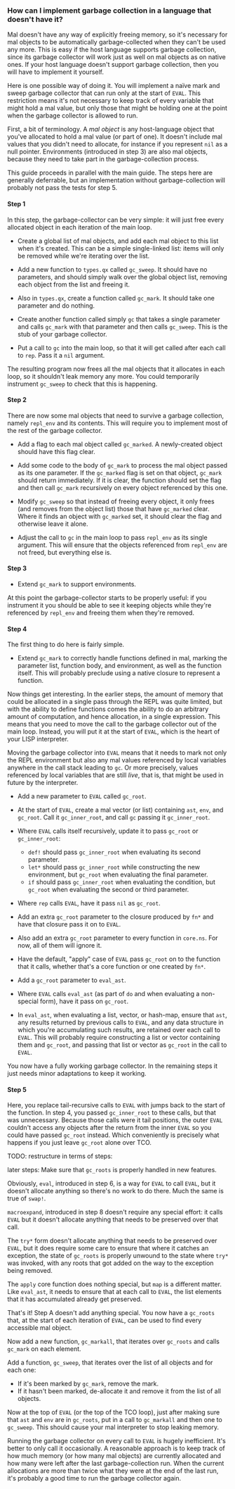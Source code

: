 ### How can I implement garbage collection in a language that doesn't have it?

Mal doesn't have any way of explicitly freeing memory, so it's
necessary for mal objects to be automatically garbage-collected when
they can't be used any more.  This is easy if the host language
supports garbage collection, since its garbage collector will work
just as well on mal objects as on native ones.  If your host language
doesn't support garbage collection, then you will have to implement it
yourself.

Here is one possible way of doing it.  You will implement a naïve mark
and sweep garbage collector that can run only at the start of `EVAL`.
This restriction means it's not necessary to keep track of every
variable that might hold a mal value, but only those that might be
holding one at the point when the garbage collector is allowed to run.

First, a bit of terminology.  A _mal object_ is any host-language
object that you've allocated to hold a mal value (or part of one).  It
doesn't include mal values that you didn't need to allocate, for
instance if you represent `nil` as a null pointer.  Environments
(introduced in step 3) are
also mal objects, because they need to take part in the
garbage-collection process.

This guide proceeds in parallel with the main guide.  The steps here
are generally deferrable, but an implementation without
garbage-collection will probably not pass the tests for step 5.

#### Step 1

In this step, the garbage-collector can be very simple: it will just
free every allocated object in each iteration of the main loop.

* Create a global list of mal objects, and add each mal object
  to this list when it's created.  This can be a simple single-linked
  list: items will only be removed while we're iterating over the list.

* Add a new function to `types.qx` called `gc_sweep`.  It should have no
  parameters, and should simply walk over the global object list,
  removing each object from the list and freeing it.

* Also in `types.qx`, create a function called `gc_mark`.  It should
  take one parameter and do nothing.

* Create
  another function called simply `gc` that takes a single parameter and
  calls `gc_mark` with that parameter and then calls `gc_sweep`.  This
  is the stub of your garbage collector.

* Put a call to `gc` into the main loop, so that it will get
  called after each call to `rep`.  Pass it a `nil` argument.

The resulting program now frees all the mal objects that it allocates
in each loop, so it shouldn't leak memory any more.  You could
temporarily instrument `gc_sweep` to check that this is happening.

#### Step 2

There are now some mal objects that need to survive a garbage
collection, namely `repl_env` and its contents.  This will require you
to implement most of the rest of the garbage collector.

* Add a flag to each mal object called `gc_marked`.  A newly-created
  object should have this flag clear.

* Add some code to the body of `gc_mark` to process the mal object passed
  as its one parameter.
  If the `gc_marked` flag is set on that
  object, `gc_mark` should return immediately.  If it is clear,
  the function should set the flag and then call `gc_mark` recursively
  on every object referenced by this one.

* Modify `gc_sweep` so that instead of freeing every object, it only
  frees (and removes from the object list) those that have `gc_marked`
  clear.  Where it finds an object with `gc_marked` set, it should clear
  the flag and otherwise leave it alone.

* Adjust the call to `gc` in the main loop to pass `repl_env` as its
  single argument.  This will ensure that the objects referenced from
  `repl_env` are not freed, but everything else is.

#### Step 3

* Extend `gc_mark` to support environments.

At this point the garbage-collector starts to be
properly useful: if you instrument it you should be able to see it
keeping objects while they're referenced by `repl_env` and freeing
them when they're removed.

#### Step 4

The first thing to do here is fairly simple.

* Extend `gc_mark` to correctly handle functions defined in mal,
  marking the parameter list, function body, and environment, as well
  as the function itself.  This will probably preclude using a native
  closure to represent a function.

Now things get interesting.  In the earlier steps, the amount of
memory that could be allocated in a single pass through the REPL was
quite limited, but with the ability to define functions comes the
ability to do an arbitrary amount of computation, and hence
allocation, in a single expression.
This means that you need to move the call to
the garbage collector out of the main loop.  Instead, you will put it
at the start of `EVAL`, which is the heart of your LISP interpreter.

Moving the garbage collector into `EVAL` means that it needs to mark
not only the REPL environment but also any mal values referenced by
local variables anywhere in the call stack leading to `gc`.  Or more
precisely, values referenced by local variables that are still _live_,
that is, that might be used in future by the interpreter.

* Add a new parameter to `EVAL` called `gc_root`.

* At the start of `EVAL`, create a mal vector (or list) containing
  `ast`, `env`, and `gc_root`.  Call it `gc_inner_root`, and call
  `gc` passing it `gc_inner_root`.

* Where `EVAL` calls itself recursively, update it to pass `gc_root`
  or `gc_inner_root`:

  * `def!` should pass `gc_inner_root` when evaluating its second
    parameter.
  * `let*` should pass `gc_inner_root` while constructing the new
    environment, but `gc_root` when evaluating the final parameter.
  * `if` should pass `gc_inner_root` when evaluating the condition,
    but `gc_root` when evaluating the second or third parameter.

* Where `rep` calls `EVAL`, have it pass `nil` as `gc_root`.

* Add an extra `gc_root` parameter to the closure produced by `fn*`
  and have that closure pass it on to `EVAL`.

* Also add an extra `gc_root` parameter to every function in
  `core.ns`.  For now, all of them will ignore it.

* Have the default, "apply" case of `EVAL` pass `gc_root` on to the
  function that it calls, whether that's a core function or one
  created by `fn*`.

* Add a `gc_root` parameter to `eval_ast`.

* Where `EVAL` calls `eval_ast` (as part of `do` and when evaluating a
  non-special form), have it pass on `gc_root`.

* In `eval_ast`, when evaluating a list, vector, or hash-map, ensure
  that `ast`, any results returned by previous calls to `EVAL`, and
  any data structure in which you're accumulating such results, are
  retained over each call to `EVAL`.  This will probably require
  constructing a list or vector containing them and `gc_root`, and
  passing that list or vector as `gc_root` in the call to `EVAL`.

You now have a fully working garbage collector.  In the remaining
steps it just needs minor adaptations to keep it working.

#### Step 5

Here, you replace tail-recursive calls to `EVAL` with jumps back to
the start of the function.  In step 4, you passed `gc_inner_root` to
these calls, but that was unnecessary.  Because those calls were it
tail positions, the outer `EVAL` couldn't access any objects after the
return from the inner `EVAL` so you could have passed `gc_root`
instead.  Which conveniently is precisely what happens if you just
leave `gc_root` alone over TCO.

TODO: restructure in terms of steps:

later steps: Make sure that `gc_roots` is properly handled in new
features.

Obviously, `eval`, introduced in step 6, is a way for `EVAL` to call
`EVAL`, but it doesn't allocate anything so there's no work to do
there.  Much the same is true of `swap!`.

`macroexpand`, introduced in step 8 doesn't require any special
effort: it calls `EVAL` but it doesn't allocate anything that needs to
be preserved over that call.

The `try*` form doesn't allocate anything that needs to be preserved
over `EVAL`, but it does require some care to ensure that where it
catches an exception, the state of `gc_roots` is properly unwound to
the state where `try*` was invoked, with any roots that got added on
the way to the exception being removed.

The `apply` core function does nothing special, but `map` is a
different matter.  Like `eval_ast`, it needs to ensure that at each
call to `EVAL`, the list elements that it has accumulated already get
preserved.

That's it!  Step A doesn't add anything special.  You now have a
`gc_roots` that, at the start of each iteration of `EVAL`, can be used
to find every accessible mal object.

Now add a new function, `gc_markall`, that iterates over `gc_roots`
and calls `gc_mark` on each element.

Add a function, `gc_sweep`, that iterates over the list of all objects
and for each one:

* If it's been marked by `gc_mark`, remove the mark.
* If it hasn't been marked, de-allocate it and remove it from the list
  of all objects.

Now at the top of `EVAL` (or the top of the TCO loop), just after
making sure that `ast` and `env` are in `gc_roots`, put in a call to
`gc_markall` and then one to `gc_sweep`.  This should cause your mal
interpreter to stop leaking memory.

Running the garbage collector on every call to `EVAL` is hugely
inefficient.  It's better to only call it occasionally.  A reasonable
approach is to keep track of how much memory (or how many mal objects) are
currently allocated and how many were left after the last
garbage-collection run.  When the current allocations are more than
twice what they were at the end of the last run, it's probably a good
time to run the garbage collector again.

